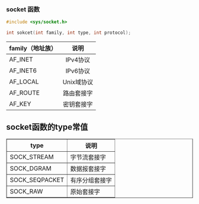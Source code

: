 ### socket 函数

```c
#include <sys/socket.h>

int sokcet(int family, int type, int protocol);
```

|family（地址族）|说明             |
|-------------|:---------------:|
|AF_INET    |IPv4协议             |
|AF_INET6   |IPv6协议             |
|AF_LOCAL   |Unix域协议           |
|AF_ROUTE   |路由套接字           |
|AF_KEY     |密钥套接字           |
        
<html>
    <body>
        <h2> socket函数的type常值 </h2>
        <table border = "1">
            <tr>
                <th> type </th>
                <th> 说明 </th>
            </tr>
            <tr>
                <td> SOCK_STREAM </td>
                <td> 字节流套接字 </td>
            </tr>
            <tr>
                <td> SOCK_DGRAM </td>
                <td> 数据报套接字</td>
            </tr>
            <tr>
                <td> SOCK_SEQPACKET </td>
                <td> 有序分组套接字  </td>
            </tr>
            <tr>
                <td> SOCK_RAW   </td>
                <td> 原始套接字  </td>
            </tr>
        </table>
    </body>
</html>